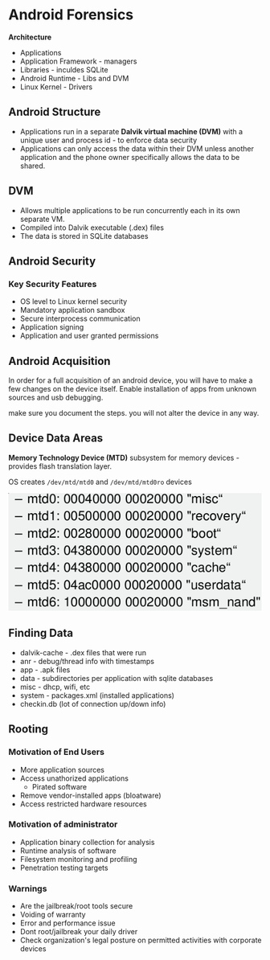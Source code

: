 # Android Forensics

**Architecture**
- Applications
- Application Framework - managers
- Libraries - inculdes SQLite
- Android Runtime - Libs and DVM
- Linux Kernel - Drivers

## Android Structure
- Applications run in a separate **Dalvik virtual machine (DVM)** with a unique user and process id - to enforce data security
- Applications can only access the data within their DVM unless another application and the phone owner specifically allows the data to be shared.

## DVM
- Allows multiple applications to be run concurrently each in its own separate VM.
- Compiled into Dalvik executable (.dex) files
- The data is stored in SQLite databases

## Android Security

### Key Security Features
- OS level to Linux kernel security
- Mandatory application sandbox
- Secure interprocess communication
- Application signing
- Application and user granted permissions

## Android Acquisition
In order for a full acquisition of an android device, you will have to make a few changes on the device itself. Enable installation of apps from unknown sources and usb debugging.

make sure you document the steps. you will not alter the device in any way.

## Device Data Areas
**Memory Technology Device (MTD)** subsystem for memory devices - provides flash translation layer.

OS creates `/dev/mtd/mtd0` and `/dev/mtd/mtd0ro` devices

![Device Data Areas](dda.png)

## Finding Data
- dalvik-cache - .dex files that were run
- anr - debug/thread info with timestamps
- app - .apk files
- data - subdirectories per application with sqlite databases
- misc - dhcp, wifi, etc
- system - packages.xml (installed applications)
- checkin.db (lot of connection up/down info)

## Rooting

### Motivation of End Users
- More application sources
- Access unathorized applications
    - Pirated software
- Remove vendor-installed apps (bloatware)
- Access restricted hardware resources

### Motivation of administrator
- Application binary collection for analysis
- Runtime analysis of software
- Filesystem monitoring and profiling
- Penetration testing targets

### Warnings
- Are the jailbreak/root tools secure
- Voiding of warranty
- Error and performance issue
- Dont root/jailbreak your daily driver
- Check organization's legal posture on permitted activities with corporate devices